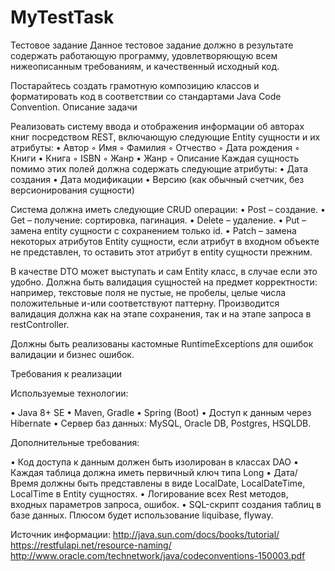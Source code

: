 # MyTestTask

Тестовое задание
Данное тестовое задание должно в результате содержать работающую программу, удовлетворяющую всем нижеописанным требованиям, и качественный исходный код. 

Постарайтесь создать грамотную композицию классов и форматировать код в соответствии со стандартами Java Code Convention.
Описание задачи

Реализовать систему ввода и отображения информации об авторах книг посредством REST, включающую следующие Entity сущности и их атрибуты:
•	Автор
◦	Имя
◦	Фамилия
◦	Отчество
◦	Дата рождения
◦	Книги
•	Книга
◦	ISBN
◦	Жанр
•	Жанр
◦	Описание
Каждая сущность помимо этих полей должна содержать следующие атрибуты:
•	Дата создания
•	Дата модификации
•	Версию (как обычный счетчик, без версионирования сущности)

Система должна иметь следующие CRUD операции:
•	Post – создание. 
•	Get – получение: сортировка, пагинация.
•	Delete – удаление. 
•	Put – замена entity сущности с сохранением только id. 
•	Patch – замена некоторых атрибутов Entity сущности, если атрибут в входном объекте не представлен, то оставить этот атрибут в entity сущности прежним.

В качестве DTO может выступать и сам Entity класс, в случае если это удобно.
Должна быть валидация сущностей на предмет корректности: например, текстовые поля не пустые, не пробелы, целые числа положительные и-или соответствуют паттерну. Производится валидация должна как на этапе сохранения, так и на этапе запроса в restController.

Должны быть реализованы кастомные RuntimeExceptions для ошибок валидации и бизнес ошибок.


Требования к реализации

Используемые технологии:

•	Java 8+ SE
•	Maven, Gradle
•	Spring (Boot)
•	Доступ к данным через Hibernate
•	Сервер баз данных: MySQL, Oracle DB, Postgres, HSQLDB.
 
Дополнительные требования:

•	Код доступа к данным должен быть изолирован в классах DAO
•	Каждая таблица должна иметь первичный ключ типа Long
•	Дата/Время должны быть представлены в виде LocalDate, LocalDateTime, LocalTime в Entity сущностях.
•	Логирование всех Rest методов, входных параметров запроса, ошибок.
•	SQL-скрипт создания таблиц в базе данных. Плюсом будет использование liquibase, flyway.

Источник информации:
http://java.sun.com/docs/books/tutorial/
https://restfulapi.net/resource-naming/
http://www.oracle.com/technetwork/java/codeconventions-150003.pdf

